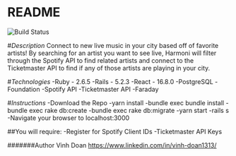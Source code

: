# README

![Build Status](https://codeship.com/projects/7b68f8c0-2dba-0138-adac-4efad49979b2/status?branch=master)

#*Description*
Connect to new live music in your city based off of favorite artists! By searching for an artist you want to see live, Harmoni will filter through the Spotify API to find related artists and connect to the Ticketmaster API to find if any of those artists are playing in your city.

#*Technologies*
-Ruby - 2.6.5
-Rails - 5.2.3
-React - 16.8.0
-PostgreSQL
-Foundation
-Spotify API
-Ticketmaster API
-Faraday

#*Instructions*
-Download the Repo
-yarn install
-bundle exec bundle install
-bundle exec rake db:create
-bundle exec rake db:migrate
-yarn start
-rails s
-Navigate your browser to localhost:3000

##You will require:
-Register for Spotify Client IDs
-Ticketmaster API Keys

#######Author
Vinh Doan
https://www.linkedin.com/in/vinh-doan1313/

